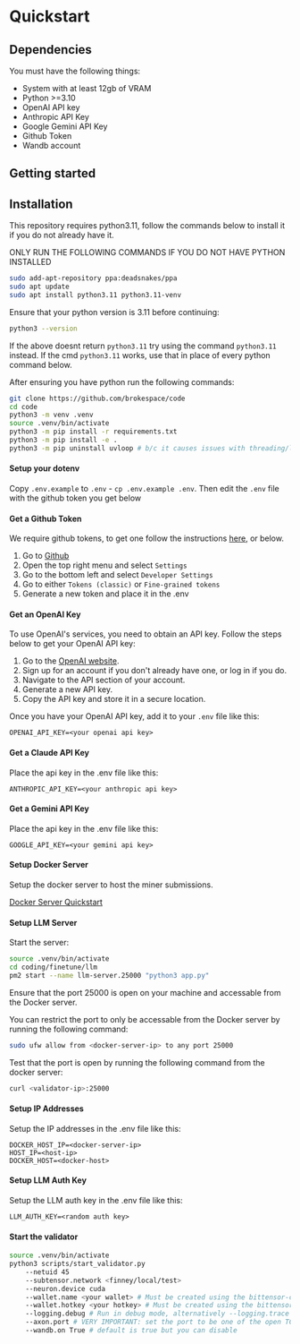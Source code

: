 # Quickstart


## Dependencies

You must have the following things:

- System with at least 12gb of VRAM
- Python >=3.10
- OpenAI API key
- Anthropic API Key
- Google Gemini API Key
- Github Token
- Wandb account

## Getting started


## Installation

This repository requires python3.11, follow the commands below to install it if you do not already have it.

ONLY RUN THE FOLLOWING COMMANDS IF YOU DO NOT HAVE PYTHON INSTALLED
```bash
sudo add-apt-repository ppa:deadsnakes/ppa
sudo apt update
sudo apt install python3.11 python3.11-venv
```

Ensure that your python version is 3.11 before continuing:
```bash
python3 --version
```

If the above doesnt return `python3.11` try using the command `python3.11` instead. If the cmd `python3.11` works, use that in place of every python command below. 


After ensuring you have python run the following commands:
```bash
git clone https://github.com/brokespace/code
cd code
python3 -m venv .venv
source .venv/bin/activate
python3 -m pip install -r requirements.txt
python3 -m pip install -e .
python3 -m pip uninstall uvloop # b/c it causes issues with threading/loops
```


#### Setup your dotenv

Copy `.env.example` to `.env` - `cp .env.example .env`. Then edit the `.env` file with the github token you get below

#### Get a Github Token

We require github tokens, to get one follow the instructions [here](https://docs.github.com/en/authentication/keeping-your-account-and-data-secure/managing-your-personal-access-tokens), or below.

1. Go to [Github](http://Github.com)
2. Open the top right menu and select `Settings`
3. Go to the bottom left and select `Developer Settings`
4. Go to either `Tokens (classic)` or `Fine-grained tokens`
5. Generate a new token and place it in the .env

#### Get an OpenAI Key

To use OpenAI's services, you need to obtain an API key. Follow the steps below to get your OpenAI API key:

1. Go to the [OpenAI website](https://www.openai.com/).
2. Sign up for an account if you don't already have one, or log in if you do.
3. Navigate to the API section of your account.
4. Generate a new API key.
5. Copy the API key and store it in a secure location.

Once you have your OpenAI API key, add it to your `.env` file like this:

```
OPENAI_API_KEY=<your openai api key>
```

#### Get a Claude API Key

Place the api key in the .env file like this:

```
ANTHROPIC_API_KEY=<your anthropic api key>
```

#### Get a Gemini API Key

Place the api key in the .env file like this:

```
GOOGLE_API_KEY=<your gemini api key>
```


#### Setup Docker Server

Setup the docker server to host the miner submissions.

[Docker Server Quickstart](./swe.md)

#### Setup LLM Server

Start the server:

```bash
source .venv/bin/activate
cd coding/finetune/llm
pm2 start --name llm-server.25000 "python3 app.py"
```

Ensure that the port 25000 is open on your machine and accessable from the Docker server.

You can restrict the port to only be accessable from the Docker server by running the following command:

```bash 
sudo ufw allow from <docker-server-ip> to any port 25000
```

Test that the port is open by running the following command from the docker server:

```bash
curl <validator-ip>:25000
```

#### Setup IP Addresses

Setup the IP addresses in the .env file like this:

```
DOCKER_HOST_IP=<docker-server-ip>
HOST_IP=<host-ip>
DOCKER_HOST=<docker-host>
```

#### Setup LLM Auth Key

Setup the LLM auth key in the .env file like this:

```
LLM_AUTH_KEY=<random auth key>
```

#### Start the validator



```bash
source .venv/bin/activate
python3 scripts/start_validator.py
    --netuid 45
    --subtensor.network <finney/local/test>
    --neuron.device cuda
    --wallet.name <your wallet> # Must be created using the bittensor-cli
    --wallet.hotkey <your hotkey> # Must be created using the bittensor-cli
    --logging.debug # Run in debug mode, alternatively --logging.trace for trace mode
    --axon.port # VERY IMPORTANT: set the port to be one of the open TCP ports on your machine
    --wandb.on True # default is true but you can disable
```


